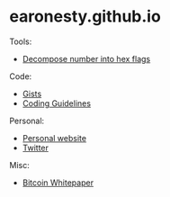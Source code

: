 # earonesty.github.io

Tools:

* [Decompose number into hex flags](https://earonesty.github.io/decompose_hex.html)

Code:

* [Gists](https://gist.github.com/earonesty)
* [Coding Guidelines](https://gist.github.com/earonesty/ccee25a56be7adeb5f670cf44e5fa479)

Personal:

* [Personal website](https://documentroot.com)
* [Twitter](https://twitter.com/simulx)

Misc:

 * [Bitcoin Whitepaper](bitcoin.pdf)

